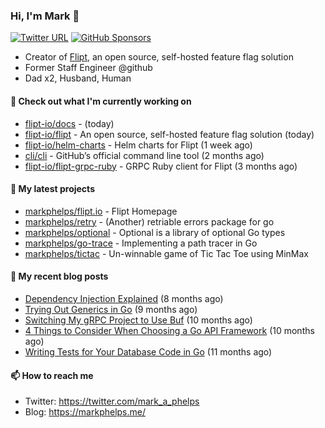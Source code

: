 ### Hi, I'm Mark 👋

[![Twitter URL](https://img.shields.io/twitter/url?label=Follow%20Me&url=https%3A%2F%2Ftwitter.com%2Fmark_a_phelps)](https://twitter.com/mark_a_phelps)
[![GitHub Sponsors](https://img.shields.io/github/sponsors/markphelps?logo=github&style=social)](https://github.com/sponsors/markphelps)

* Creator of [Flipt](https://github.com/markphelps/flipt), an open source, self-hosted feature flag solution
* Former Staff Engineer @github
* Dad x2, Husband, Human

#### 👷 Check out what I'm currently working on

- [flipt-io/docs](https://github.com/flipt-io/docs) -  (today)
- [flipt-io/flipt](https://github.com/flipt-io/flipt) - An open source, self-hosted feature flag solution (today)
- [flipt-io/helm-charts](https://github.com/flipt-io/helm-charts) - Helm charts for Flipt (1 week ago)
- [cli/cli](https://github.com/cli/cli) - GitHub’s official command line tool (2 months ago)
- [flipt-io/flipt-grpc-ruby](https://github.com/flipt-io/flipt-grpc-ruby) - GRPC Ruby client for Flipt (3 months ago)

#### 🌱 My latest projects

- [markphelps/flipt.io](https://github.com/markphelps/flipt.io) - Flipt Homepage
- [markphelps/retry](https://github.com/markphelps/retry) - (Another) retriable errors package for go
- [markphelps/optional](https://github.com/markphelps/optional) - Optional is a library of optional Go types
- [markphelps/go-trace](https://github.com/markphelps/go-trace) - Implementing a path tracer in Go
- [markphelps/tictac](https://github.com/markphelps/tictac) - Un-winnable game of Tic Tac Toe using MinMax

#### 📜 My recent blog posts

- [Dependency Injection Explained](https://markphelps.me/posts/dependency-injection-explained/) (8 months ago)
- [Trying Out Generics in Go](https://markphelps.me/posts/trying-out-generics-in-go/) (9 months ago)
- [Switching My gRPC Project to Use Buf](https://markphelps.me/posts/switching-my-grpc-project-to-use-buf/) (10 months ago)
- [4 Things to Consider When Choosing a Go API Framework](https://markphelps.me/posts/4-things-to-consider-when-choosing-a-go-api-framework/) (10 months ago)
- [Writing Tests for Your Database Code in Go](https://markphelps.me/posts/writing-tests-for-your-database-code-in-go/) (11 months ago)

#### 📫 How to reach me

- Twitter: https://twitter.com/mark_a_phelps
- Blog: https://markphelps.me/
